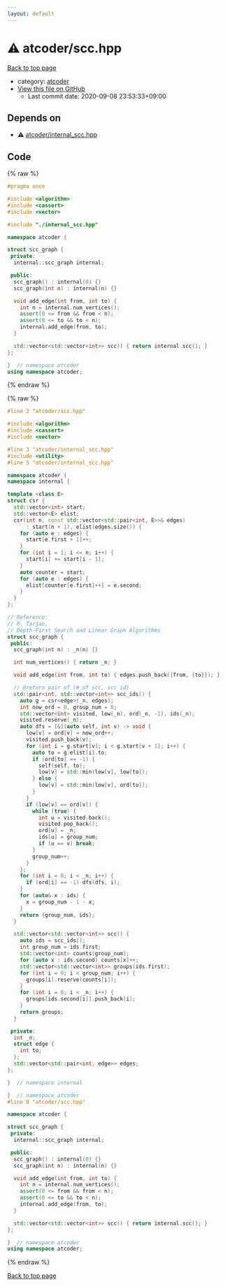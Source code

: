 ```yaml
---
layout: default
---
```


<!-- mathjax config similar to math.stackexchange -->
<script type="text/javascript" async
  src="https://cdnjs.cloudflare.com/ajax/libs/mathjax/2.7.5/MathJax.js?config=TeX-MML-AM_CHTML">
</script>
<script type="text/x-mathjax-config">
  MathJax.Hub.Config({
    TeX: { equationNumbers: { autoNumber: "AMS" }},
    tex2jax: {
      inlineMath: [ ['$','$'] ],
      processEscapes: true
    },
    "HTML-CSS": { matchFontHeight: false },
    displayAlign: "left",
    displayIndent: "2em"
  });
</script>

<script type="text/javascript" src="https://cdnjs.cloudflare.com/ajax/libs/jquery/3.4.1/jquery.min.js"></script>
<script src="https://cdn.jsdelivr.net/npm/jquery-balloon-js@1.1.2/jquery.balloon.min.js" integrity="sha256-ZEYs9VrgAeNuPvs15E39OsyOJaIkXEEt10fzxJ20+2I=" crossorigin="anonymous"></script>
<script type="text/javascript" src="../../assets/js/copy-button.js"></script>
<link rel="stylesheet" href="../../assets/css/copy-button.css" />


# :warning: atcoder/scc.hpp

<a href="../../index.html">Back to top page</a>

* category: <a href="../../index.html#554e0d24f25abaa0e2922c944fbc560c">atcoder</a>
* <a href="{{ site.github.repository_url }}/blob/master/atcoder/scc.hpp">View this file on GitHub</a>
    - Last commit date: 2020-09-08 23:53:33+09:00




## Depends on

* :warning: <a href="internal_scc.hpp.html">atcoder/internal_scc.hpp</a>


## Code

<a id="unbundled"></a>
{% raw %}
```cpp
#pragma once

#include <algorithm>
#include <cassert>
#include <vector>

#include "./internal_scc.hpp"

namespace atcoder {

struct scc_graph {
 private:
  internal::scc_graph internal;

 public:
  scc_graph() : internal(0) {}
  scc_graph(int n) : internal(n) {}

  void add_edge(int from, int to) {
    int n = internal.num_vertices();
    assert(0 <= from && from < n);
    assert(0 <= to && to < n);
    internal.add_edge(from, to);
  }

  std::vector<std::vector<int>> scc() { return internal.scc(); }
};

}  // namespace atcoder
using namespace atcoder;

```
{% endraw %}

<a id="bundled"></a>
{% raw %}
```cpp
#line 2 "atcoder/scc.hpp"

#include <algorithm>
#include <cassert>
#include <vector>

#line 3 "atcoder/internal_scc.hpp"
#include <utility>
#line 5 "atcoder/internal_scc.hpp"

namespace atcoder {
namespace internal {

template <class E>
struct csr {
  std::vector<int> start;
  std::vector<E> elist;
  csr(int n, const std::vector<std::pair<int, E>>& edges)
      : start(n + 1), elist(edges.size()) {
    for (auto e : edges) {
      start[e.first + 1]++;
    }
    for (int i = 1; i <= n; i++) {
      start[i] += start[i - 1];
    }
    auto counter = start;
    for (auto e : edges) {
      elist[counter[e.first]++] = e.second;
    }
  }
};

// Reference:
// R. Tarjan,
// Depth-First Search and Linear Graph Algorithms
struct scc_graph {
 public:
  scc_graph(int n) : _n(n) {}

  int num_vertices() { return _n; }

  void add_edge(int from, int to) { edges.push_back({from, {to}}); }

  // @return pair of (# of scc, scc id)
  std::pair<int, std::vector<int>> scc_ids() {
    auto g = csr<edge>(_n, edges);
    int now_ord = 0, group_num = 0;
    std::vector<int> visited, low(_n), ord(_n, -1), ids(_n);
    visited.reserve(_n);
    auto dfs = [&](auto self, int v) -> void {
      low[v] = ord[v] = now_ord++;
      visited.push_back(v);
      for (int i = g.start[v]; i < g.start[v + 1]; i++) {
        auto to = g.elist[i].to;
        if (ord[to] == -1) {
          self(self, to);
          low[v] = std::min(low[v], low[to]);
        } else {
          low[v] = std::min(low[v], ord[to]);
        }
      }
      if (low[v] == ord[v]) {
        while (true) {
          int u = visited.back();
          visited.pop_back();
          ord[u] = _n;
          ids[u] = group_num;
          if (u == v) break;
        }
        group_num++;
      }
    };
    for (int i = 0; i < _n; i++) {
      if (ord[i] == -1) dfs(dfs, i);
    }
    for (auto& x : ids) {
      x = group_num - 1 - x;
    }
    return {group_num, ids};
  }

  std::vector<std::vector<int>> scc() {
    auto ids = scc_ids();
    int group_num = ids.first;
    std::vector<int> counts(group_num);
    for (auto x : ids.second) counts[x]++;
    std::vector<std::vector<int>> groups(ids.first);
    for (int i = 0; i < group_num; i++) {
      groups[i].reserve(counts[i]);
    }
    for (int i = 0; i < _n; i++) {
      groups[ids.second[i]].push_back(i);
    }
    return groups;
  }

 private:
  int _n;
  struct edge {
    int to;
  };
  std::vector<std::pair<int, edge>> edges;
};

}  // namespace internal

}  // namespace atcoder
#line 8 "atcoder/scc.hpp"

namespace atcoder {

struct scc_graph {
 private:
  internal::scc_graph internal;

 public:
  scc_graph() : internal(0) {}
  scc_graph(int n) : internal(n) {}

  void add_edge(int from, int to) {
    int n = internal.num_vertices();
    assert(0 <= from && from < n);
    assert(0 <= to && to < n);
    internal.add_edge(from, to);
  }

  std::vector<std::vector<int>> scc() { return internal.scc(); }
};

}  // namespace atcoder
using namespace atcoder;

```
{% endraw %}

<a href="../../index.html">Back to top page</a>

